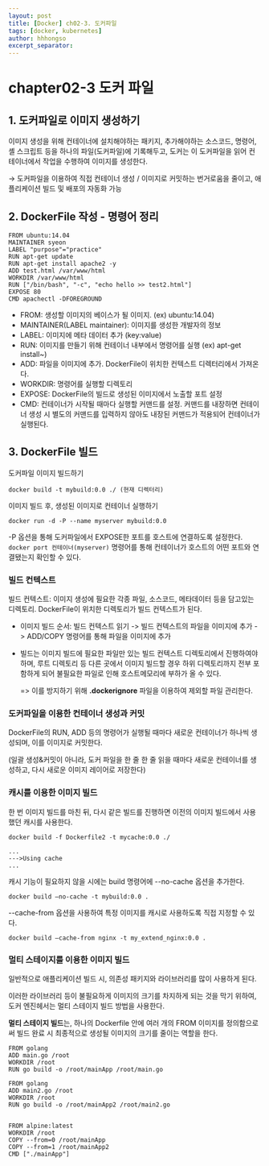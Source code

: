```yaml
---
layout: post
title: [Docker] ch02-3. 도커파일 
tags: [docker, kubernetes]
author: hhhongso
excerpt_separator: 
---
```

# chapter02-3 도커 파일

## 1. 도커파일로 이미지 생성하기
이미지 생성을 위해 컨테이너에 설치해야하는 패키지, 추가해야하는 소스코드, 명령어, 셸 스크립트 등을 하나의 파일(도커파일)에 기록해두고, 도커는 이 도커파일을 읽어 컨테이너에서 작업을 수행하여 이미지를 생성한다.

→ 도커파일을 이용하여 직접 컨테이너 생성 / 이미지로 커밋하는 번거로움을 줄이고, 애플리케이션 빌드 및 배포의 자동화 가능


## 2. DockerFile 작성 - 명령어 정리

```
FROM ubuntu:14.04
MAINTAINER syeon
LABEL "purpose"="practice"
RUN apt-get update
RUN apt-get install apache2 -y
ADD test.html /var/www/html
WORKDIR /var/www/html
RUN ["/bin/bash", "-c", "echo hello >> test2.html"]
EXPOSE 80
CMD apachectl -DFOREGROUND                            
```
-	FROM: 생성할 이미지의 베이스가 될 이미지. (ex) ubuntu:14.04)
-	MAINTAINER(LABEL maintainer): 이미지를 생성한 개발자의 정보
-	LABEL: 이미지에 메타 데이터 추가 (key:value)
-	RUN: 이미지를 만들기 위해 컨테이너 내부에서 명령어를 실행 (ex) apt-get install~)
-	ADD: 파일을 이미지에 추가. DockerFile이 위치한 컨텍스트 디렉터리에서 가져온다.
-	WORKDIR: 명령어를 실행할 디렉토리 
-	EXPOSE: DockerFile의 빌드로 생성된 이미지에서 노출할 포트 설정
-	CMD: 컨테이너가 시작될 때마다 실행할 커맨드를 설정. 커맨드를 내장하면 컨테이너 생성 시 별도의 커맨드를 입력하지 않아도 내장된 커맨드가 적용되어 컨테이너가 실행된다. 


## 3. DockerFile 빌드 

도커파일 이미지 빌드하기
```
docker build -t mybuild:0.0 ./ (현재 디렉터리)
```

이미지 빌드 후, 생성된 이미지로 컨테이너 실행하기 
```
docker run -d -P --name myserver mybuild:0.0
```

-P 옵션을 통해 도커파일에서 EXPOSE한 포트를 호스트에 연결하도록 설정한다. `docker port 컨테이너(myserver)` 명령어를 통해 컨테이너가 호스트의 어떤 포트와 연결됐는지 확인할 수 있다.


### 빌드 컨텍스트

빌드 컨텍스트: 이미지 생성에 필요한 각종 파일, 소스코드, 메타데이터 등을 담고있는 디렉토리. DockerFile이 위치한 디렉토리가 빌드 컨텍스트가 된다. 

- 이미지 빌드 순서: 빌드 컨텍스트 읽기 -> 빌드 컨텍스트의 파일을 이미지에 추가 -> ADD/COPY 명령어를 통해 파일을 이미지에 추가
- 빌드는 이미지 빌드에 필요한 파일만 있는 빌드 컨텍스트 디렉토리에서 진행하여야 하며, 루트 디렉토리 등 다른 곳에서 이미지 빌드할 경우 하위 디렉토리까지 전부 포함하게 되어 불필요한 파일로 인해 호스트메모리에 부하가 올 수 있다. 

    => 이를 방지하기 위해 **.dockerignore** 파일을 이용하여 제외할 파일 관리한다.

### 도커파일을 이용한 컨테이너 생성과 커밋
DockerFile의 RUN, ADD 등의 명령어가 실행될 때마다 새로운 컨테이너가 하나씩 생성되며, 이를 이미지로 커밋한다. 

(일괄 생성&커밋이 아니라, 도커 파일을 한 줄 한 줄 읽을 때마다 새로운 컨테이너를 생성하고, 다시 새로운 이미지 레이어로 저장한다)

### 캐시를 이용한 이미지 빌드
한 번 이미지 빌드를 마친 뒤, 다시 같은 빌드를 진행하면 이전의 이미지 빌드에서 사용했던 캐시를 사용한다.
```
docker build -f Dockerfile2 -t mycache:0.0 ./
```
 
```
...
--->Using cache
...
```


캐시 기능이 필요하지 않을 시에는 build 명령어에 --no-cache 옵션을 추가한다.
```
docker build –no-cache -t mybuild:0.0 .
```


--cache-from 옵션을 사용하여 특정 이미지를 캐시로 사용하도록 직접 지정할 수 있다. 
```
docker build –cache-from nginx -t my_extend_nginx:0.0 .
```


### 멀티 스테이지를 이용한 이미지 빌드
일반적으로 애플리케이션 빌드 시, 의존성 패키지와 라이브러리를 많이 사용하게 된다. 

이러한 라이브러리 등이 불필요하게 이미지의 크기를 차지하게 되는 것을 막기 위하여, 도커 엔진헤서는 멀티 스테이지 빌드 방법을 사용한다. 
 
**멀티 스테이지 빌드**는, 하나의 Dockerfile 안에 여러 개의 FROM 이미지를 정의함으로써 빌드 완료 시 최종적으로 생성될 이미지의 크기를 줄이는 역할을 한다.

```$xslt
FROM golang
ADD main.go /root
WORKDIR /root
RUN go build -o /root/mainApp /root/main.go

FROM golang
ADD main2.go /root
WORKDIR /root
RUN go build -o /root/mainApp2 /root/main2.go


FROM alpine:latest
WORKDIR /root
COPY --from=0 /root/mainApp
COPY --from=1 /root/mainApp2
CMD ["./mainApp"]
                    
```
